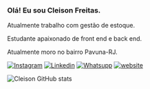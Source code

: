 ### Olá! Eu sou Cleison Freitas.

Atualmente trabalho com gestão de estoque.

Estudante apaixonado de front end e back end.

Atualmente moro no bairro Pavuna-RJ.



[![Instagram](https://img.shields.io/badge/Instagram-E4405F?style=for-the-badge&logo=instagram&logoColor=white)](https://www.instagram.com/kaytan_u)
[![Linkedin](https://img.shields.io/badge/LinkedIn-0077B5?style=for-the-badge&logo=linkedin&logoColor=white)](https://www.linkedin.com/in/cleison-caetano-37284417b/)
[![Whatsupp](https://img.shields.io/badge/WhatsApp-25D366?style=for-the-badge&logo=whatsapp&logoColor=white)](https://api.whatsapp.com/send?phone=5521998507997&text=Meu%20numero)
[![website](	https://img.shields.io/badge/website-000000?style=for-the-badge&logo=About.me&logoColor=white)](http://cleisoncaetano.epizy.com/?i=1)

![Cleison GitHub stats](https://github-readme-stats.vercel.app/api?username=Cleison-Freitas&show_icons=true&theme=radical)

 
